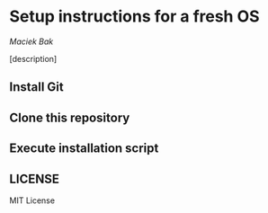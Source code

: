 # Setup instructions for a fresh OS
*Maciek Bak*  

[description]

## Install Git

## Clone this repository

## Execute installation script

## LICENSE

MIT License